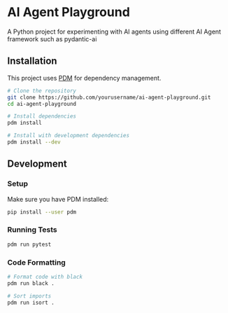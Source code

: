 # AI Agent Playground

A Python project for experimenting with AI agents using different AI Agent framework such as pydantic-ai

## Installation

This project uses [PDM](https://pdm.fming.dev/) for dependency management.

```bash
# Clone the repository
git clone https://github.com/yourusername/ai-agent-playground.git
cd ai-agent-playground

# Install dependencies
pdm install

# Install with development dependencies
pdm install --dev
```

## Development

### Setup

Make sure you have PDM installed:
```bash
pip install --user pdm
```

### Running Tests

```bash
pdm run pytest
```

### Code Formatting

```bash
# Format code with black
pdm run black .

# Sort imports
pdm run isort .
```

